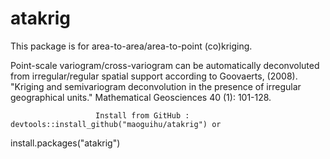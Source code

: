 # atakrig
This package is for area-to-area/area-to-point (co)kriging. 

Point-scale variogram/cross-variogram can be automatically deconvoluted from irregular/regular spatial support according to Goovaerts, (2008). "Kriging and semivariogram deconvolution in the presence of irregular geographical units." Mathematical Geosciences 40 (1): 101-128.

                       Install from GitHub :  devtools::install_github("maoguihu/atakrig") or
install.packages("atakrig")

